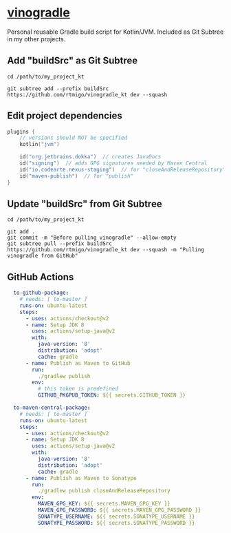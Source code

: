 # [vinogradle](https://github.com/rtmigo/vinogradle_kt)

Personal reusable Gradle build script for Kotlin/JVM. Included as Git Subtree
in my other projects.


## Add "buildSrc" as Git Subtree

```
cd /path/to/my_project_kt

git subtree add --prefix buildSrc https://github.com/rtmigo/vinogradle_kt dev --squash
```

## Edit project dependencies

```kotlin
plugins {
    // versions should NOT be specified
    kotlin("jvm")

    id("org.jetbrains.dokka")  // creates JavaDocs
    id("signing")  // adds GPG signatures needed by Maven Central
    id("io.codearte.nexus-staging")  // for "closeAndReleaseRepository"
    id("maven-publish")  // for "publish"
}
```

## Update "buildSrc" from Git Subtree

```
cd /path/to/my_project_kt

git add .
git commit -m "Before pulling vinogradle" --allow-empty
git subtree pull --prefix buildSrc https://github.com/rtmigo/vinogradle_kt dev --squash -m "Pulling vinogradle from GitHub"
```

## GitHub Actions

```yaml
  to-github-package:
    # needs: [ to-master ]
    runs-on: ubuntu-latest
    steps:
      - uses: actions/checkout@v2
      - name: Setup JDK 8
        uses: actions/setup-java@v2
        with:
          java-version: '8'
          distribution: 'adopt'
          cache: gradle
      - name: Publish as Maven to GitHub
        run:
          ./gradlew publish
        env:
          # this token is predefined
          GITHUB_PKGPUB_TOKEN: ${{ secrets.GITHUB_TOKEN }}

  to-maven-central-package:
    # needs: [ to-master ]
    runs-on: ubuntu-latest
    steps:
      - uses: actions/checkout@v2
      - name: Setup JDK 8
        uses: actions/setup-java@v2
        with:
          java-version: '8'
          distribution: 'adopt'
          cache: gradle
      - name: Publish as Maven to Sonatype
        run:
          ./gradlew publish closeAndReleaseRepository
        env:
          MAVEN_GPG_KEY: ${{ secrets.MAVEN_GPG_KEY }}
          MAVEN_GPG_PASSWORD: ${{ secrets.MAVEN_GPG_PASSWORD }}
          SONATYPE_USERNAME: ${{ secrets.SONATYPE_USERNAME }}
          SONATYPE_PASSWORD: ${{ secrets.SONATYPE_PASSWORD }}
```